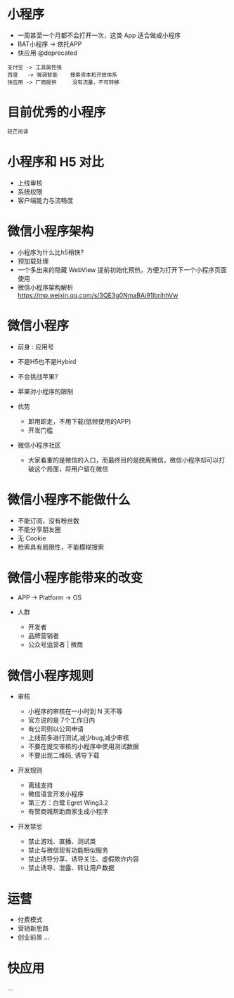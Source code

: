 # 小程序

- 一周甚至一个月都不会打开一次，这类 App 适合做成小程序
- BAT小程序 -> 依托APP
- 快应用 @deprecated

```
支付宝	-> 工具属性强
百度	 -> 强调智能	搜索资本和开放体系
快应用	-> 厂商提供 	没有流量，不可转移
```

# 目前优秀的小程序

```jsx
轻芒阅读
```

# 小程序和 H5 对比

- 上线审核
- 系统权限
- 客户端能力与流畅度

# 微信小程序架构 

- 小程序为什么比h5稍快?
- 预加载处理
- 一个多出来的隐藏 WebView 提前初始化预热，方便为打开下一个小程序页面使用
- 微信小程序架构解析 https://mp.weixin.qq.com/s/3QE3g0NmaBAi91lbrihhVw

# 微信小程序

- 前身 : 应用号
- 不是H5也不是Hybird
- 不会挑战苹果?
- 苹果对小程序的限制
- 优势

  - 即用即走，不用下载(低频使用的APP)
  - 开发门槛

- 微信小程序社区
  - 大家看重的是微信的入口，而最终目的是脱离微信，微信小程序却可以打破这个局面，将用户留在微信

# 微信小程序不能做什么

- 不能订阅，没有粉丝数
- 不能分享朋友圈
- 无 Cookie
- 检索具有局限性，不能模糊搜索

# 微信小程序能带来的改变

- APP -> Platform -> OS
- 人群

  - 开发者
  - 品牌营销者
  - 公众号运营者 | 微商

# 微信小程序规则

- 审核

    - 小程序的审核在一小时到 N 天不等
    - 官方说的是 7个工作日内
    - 有公司则以公司申请 
    - 上线前多进行测试,减少bug,减少审核
    - 不要在提交审核的小程序中使用测试数据
    - 不要出现二维码, 诱导下载

- 开发规则

  - 离线支持
  - 微信语言开发小程序
  - 第三方：白鹭 Egret Wing3.2
  - 有赞商城帮助商家生成小程序

- 开发禁忌

    - 禁止游戏、直播、测试类
    - 禁止与微信现有功能相似服务
    - 禁止诱导分享、诱导关注、虚假欺诈内容
    - 禁止诱导、泄露、转让用户数据

# 运营

- 付费模式
- 营销新思路
- 创业前景
...    

# 快应用

...